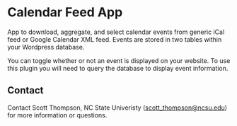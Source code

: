 Calendar Feed App
=======

App to download, aggregate, and select calendar events from generic iCal feed or Google Calendar XML feed. Events are stored in two tables within your Wordpress database.

You can toggle whether or not an event is displayed on your website.  To use this plugin you will need to query the database to display event information.

Contact
-------

Contact Scott Thompson, NC State Univeristy (scott_thompson@ncsu.edu) for more information or questions.
